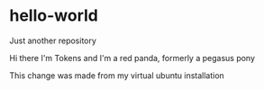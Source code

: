 # hello-world
Just another repository

Hi there I'm Tokens and I'm a red panda, formerly a pegasus pony

This change was made from my virtual ubuntu installation
